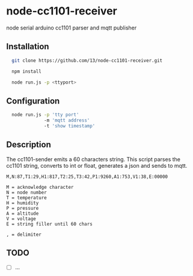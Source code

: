 # node-cc1101-receiver
node serial arduino cc1101 parser and mqtt publisher

## Installation

```bash
  git clone https://github.com/13/node-cc1101-receiver.git

  npm install

  node run.js -p <ttyport>
```

## Configuration

```bash
  node run.js -p 'tty port'
              -m 'mqtt address'
              -t 'show timestamp'
```

## Description

The cc1101-sender emits a 60 characters string.
This script parses the cc1101 string, converts to int or float, generates a json and sends to mqtt.

```
M,N:87,T1:29,H1:817,T2:25,T3:42,P1:9260,A1:753,V1:38,E:00000
```

```
M = acknowledge character
N = node number
T = temperature
H = humidity
P = pressure
A = altitude
V = voltage
E = string filler until 60 chars

, = delimiter
```

## TODO
- [ ] ...
